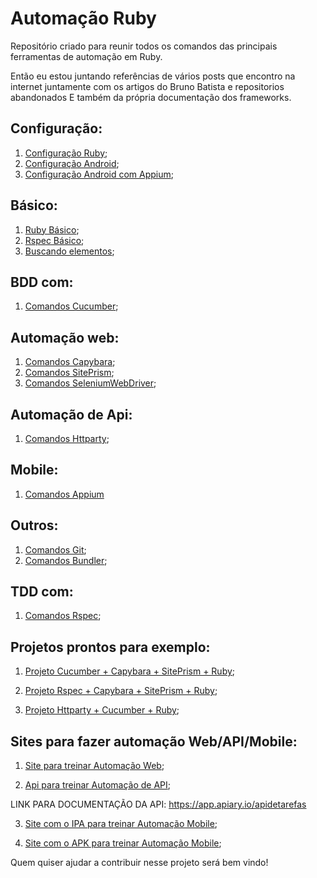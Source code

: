 # Automação Ruby
Repositório criado para reunir todos os comandos das principais ferramentas de automação em Ruby.

Então eu estou juntando referências de vários posts que encontro na internet juntamente com os artigos do Bruno Batista e repositorios abandonados
E também da própria documentação dos frameworks.

## Configuração:

1. [Configuração Ruby](https://github.com/amaxsilva/Automacao_Ruby/blob/master/tests/ConfiguracaoRuby/configuracao_ruby.md);
3. [Configuração Android](https://github.com/amaxsilva/Automacao_Ruby/blob/master/tests/ConfiguracaoAndroid/configuracao_android.md);
4. [Configuração Android com Appium](https://github.com/amaxsilva/instalacao_Appium_Teste_mobile);

## Básico:

1. [Ruby Básico](https://github.com/amaxsilva/Automacao_Ruby/blob/master/tests/Ruby/comandos_ruby.md);
2. [Rspec Básico](https://github.com/amaxsilva/Automacao_Ruby/blob/master/tests/Rspec/comandos_rspec.md);
3. [Buscando elementos](https://github.com/amaxsilva/Search-Element-Ruby);

## BDD com:

1. [Comandos Cucumber](https://github.com/amaxsilva/Automacao_Ruby/blob/master/tests/Cucumber/comandos_cucumber.md);

## Automação web:

1. [Comandos Capybara](https://github.com/amaxsilva/Automacao_Ruby/blob/master/tests/Capybara/comandos_capybara.md);
2. [Comandos SitePrism](https://github.com/amaxsilva/Automacao_Ruby/blob/master/tests/SitePrism/comandos_siteprism.md);
3. [Comandos SeleniumWebDriver](https://github.com/amaxsilva/Automacao_Ruby/blob/master/tests/SeleniumWebdriver/comandos_selenium_webdriver.md);

## Automação de Api:

1. [Comandos Httparty](https://github.com/amaxsilva/Automacao_Ruby/blob/master/tests/Httparty/comandos_httparty.md);

## Mobile:

1. [Comandos Appium](https://github.com/amaxsilva/Automacao_Ruby/blob/master/tests/Appium/comandos_appium.md)

## Outros:

1. [Comandos Git](https://github.com/amaxsilva/Automacao_Ruby/blob/master/tests/%20Git/comandos_git.md);
2. [Comandos Bundler](https://github.com/amaxsilva/Automacao_Ruby/blob/master/tests/Bundler/01-introducao_bundler.md);

## TDD com:
1. [Comandos Rspec](https://github.com/amaxsilva/Automacao_Ruby/blob/master/tests/Rspec/comandos_rspec.md);

## Projetos prontos para exemplo:

1. [Projeto Cucumber + Capybara + SitePrism + Ruby](https://github.com/amaxsilva/poc_dojo/tree/adicionando_po);

2. [Projeto Rspec + Capybara + SitePrism + Ruby](https://github.com/amaxsilva/Curso_Ruby/tree/master/07-projetofinal/tests);

3. [Projeto Httparty + Cucumber + Ruby](https://github.com/amaxsilva/Poc_Httparty);

## Sites para fazer automação Web/API/Mobile:

1. [Site para treinar Automação Web](https://automacaocombatista.herokuapp.com/);

2. [Api para treinar Automação de API](https://automacaocombatista.herokuapp.com/);

LINK PARA DOCUMENTAÇÃO DA API: https://app.apiary.io/apidetarefas

3. [Site com o IPA para treinar Automação Mobile](https://iosninja.io/ipa-library);

4. [Site com o APK para treinar Automação Mobile](https://apkpure.com/br/app);

Quem quiser ajudar a contribuir nesse projeto será bem vindo!
